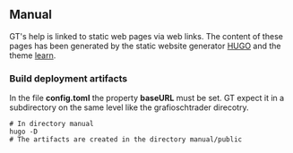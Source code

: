 ## Manual
GT's help is linked to static web pages via web links. The content of these pages has been generated by the static website generator [HUGO](//gohugo.io/) and the theme [learn](//themes.gohugo.io/hugo-theme-learn/).

### Build deployment artifacts
In the file **config.toml** the property **baseURL** must be set. GT expect it in a subdirectory on the same level like the grafioschtrader direcotry.
````
# In directory manual 
hugo -D 
# The artifacts are created in the directory manual/public
````

